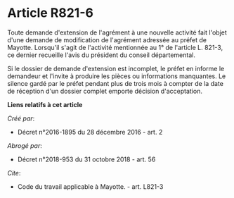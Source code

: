 # Article R821-6

Toute demande d'extension de l'agrément à une nouvelle activité fait l'objet d'une demande de modification de l'agrément
adressée au préfet de Mayotte. Lorsqu'il s'agit de l'activité mentionnée au 1° de l'article L. 821-3, ce dernier recueille
l'avis du président du conseil départemental. 

Si le dossier de demande d'extension est incomplet, le préfet en informe le demandeur et l'invite à produire les pièces ou
informations manquantes. Le silence gardé par le préfet pendant plus de trois mois à compter de la date de réception d'un
dossier complet emporte décision d'acceptation.

**Liens relatifs à cet article**

_Créé par_:

  - Décret n°2016-1895 du 28 décembre 2016 - art. 2

_Abrogé par_:

  - Décret n°2018-953 du 31 octobre 2018 - art. 56

_Cite_:

  - Code du travail applicable à Mayotte. - art. L821-3
